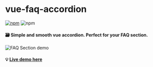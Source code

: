 # vue-faq-accordion


[![npm](https://img.shields.io/npm/v/vue-faq-accordion.svg)](vue-faq-accordion) ![npm](https://img.shields.io/npm/dt/vue-faq-accordion.svg)


#### 🗃 Simple and smooth vue accordion. Perfect for your FAQ section.

![FAQ Section demo](https://github.com/gerasimvol/vue-faq-accordion/blob/master/demo.gif)

#### 💡 [Live demo here](http://vue-faq-accordion.surge.sh/)




